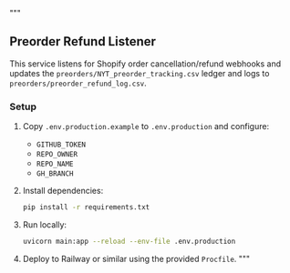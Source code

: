 """
## Preorder Refund Listener

This service listens for Shopify order cancellation/refund webhooks and updates the
`preorders/NYT_preorder_tracking.csv` ledger and logs to
`preorders/preorder_refund_log.csv`.

### Setup
1. Copy `.env.production.example` to `.env.production` and configure:
   - `GITHUB_TOKEN`
   - `REPO_OWNER`
   - `REPO_NAME`
   - `GH_BRANCH`

2. Install dependencies:
   ```bash
   pip install -r requirements.txt
   ```

3. Run locally:
   ```bash
   uvicorn main:app --reload --env-file .env.production
   ```

4. Deploy to Railway or similar using the provided `Procfile`.
"""

